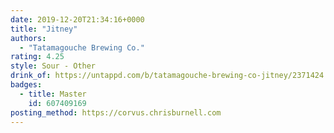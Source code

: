 ```yaml
---
date: 2019-12-20T21:34:16+0000
title: "Jitney"
authors:
  - "Tatamagouche Brewing Co."
rating: 4.25
style: Sour - Other
drink_of: https://untappd.com/b/tatamagouche-brewing-co-jitney/2371424
badges:
  - title: Master
    id: 607409169
posting_method: https://corvus.chrisburnell.com
---
```

